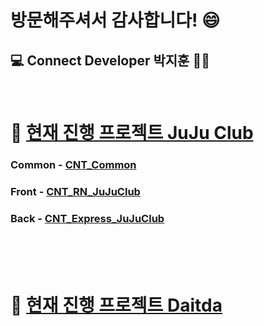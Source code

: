 # 방문해주셔서 감사합니다! 😄  

## :computer: Connect Developer 박지훈 👨‍💻
<br />

# :beer: [현재 진행 프로젝트 JuJu Club](https://github.com/users/HeroNoah/projects/7)

### Common - [CNT_Common](https://github.com/HeroNoah/CNT_Common)
### Front - [CNT_RN_JuJuClub](https://github.com/HeroNoah/CNT_RN_JuJuClub)
### Back - [CNT_Express_JuJuClub](https://github.com/HeroNoah/CNT_Express_JuJuClub)
<br />
<br />
<br />

# :office: [현재 진행 프로젝트 Daitda](https://github.com/users/HeroNoah/projects/5)
